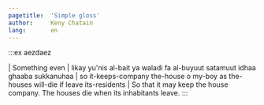 ```yaml
---
pagetitle:  'Simple gloss'
author:     Keny Chatain
lang:       en
---
```


:::ex
aezdaez

| Something even
| likay yu'nis al-bait ya waladi fa al-buyuut satamuut idhaa ghaaba sukkanuhaa
| so it-keeps-company the-house o my-boy as the-houses will-die if leave its-residents
| So that it may keep the house company. The houses die when its inhabitants leave.
:::
